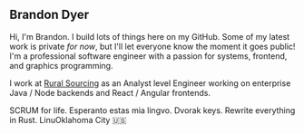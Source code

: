 ## Brandon Dyer

Hi, I'm Brandon. I build lots of things here on my GitHub. Some of my latest work is private _for now_, but I'll let everyone know the moment it goes public! I'm a professional software engineer with a passion for systems, frontend, and graphics programming.

I work at [Rural Sourcing](https://ruralsourcing.com) as an Analyst level Engineer working on enterprise Java / Node backends and React / Angular frontends.

SCRUM for life. Esperanto estas mia lingvo. Dvorak keys. Rewrite everything in Rust. LinuOklahoma City 🇺🇸

<!--
**BrandonDyer64/BrandonDyer64** is a ✨ _special_ ✨ repository because its `README.md` (this file) appears on your GitHub profile.

Here are some ideas to get you started:

- 🔭 I’m currently working on ...
- 🌱 I’m currently learning ...
- 👯 I’m looking to collaborate on ...
- 🤔 I’m looking for help with ...
- 💬 Ask me about ...
- 📫 How to reach me: ...
- 😄 Pronouns: ...
- ⚡ Fun fact: ...
-->
